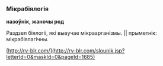 ### Мікрабіялогія
**назоўнік, жаночы род**

Раздзел біялогіі, які вывучае мікраарганізмы. || прыметнік: мікрабіялагічны.

<a rel="author">[http://rv-blr.com/](http://rv-blr.com/slounik.jsp?letterId=0&maskId=0&pageId=1685)</a>
